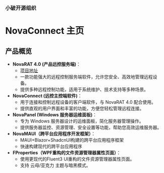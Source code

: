 ### 小破开源组织
# NovaConnect 主页

## 产品概览

* **NovaRAT 4.0 (产品远控服务端)**：
    * [项目地址](/HotRAT4.0)
    * 一款功能强大的远程控制服务端软件，允许您安全、高效地管理远程设备。
    * 提供多种远程控制功能，适用于系统维护、技术支持等多种场景。
* **NovaConnect (远控主控端软件)**：
    * 用于连接和控制远程设备的客户端软件，与 NovaRAT 4.0 配合使用。
    * 提供直观的用户界面和丰富的功能，方便您轻松管理远程连接。
* **NovaPanel (Windows 服务器运维面板)**：
    * 专为 Windows 服务器设计的运维面板，简化服务器管理操作。
    * 提供服务器监控、资源管理、安全设置等功能，帮助您高效运维服务器。
* **NovaMAUI（跨平台应用程序开发框架）**：
    * MAUI+Blazor+ShadcnUI构建的跨平台应用程序框架
    * 快速构建现代的跨平台应用程序
* **FProperties（WPF重构的文件资源管理器属性页面）**：
    * 使用更现代的Fluent3 UI重构的文件资源管理器属性页面。
    * 支持 云母/亚克力 主题与暗黑模式。
